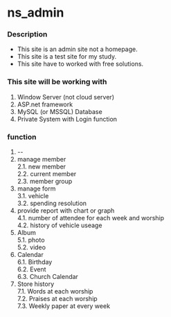 # ns_admin

### Description
- This site is an admin site not a homepage.
- This site is a test site for my study.
- This site have to worked with free solutions.

### This site will be working with

1. Window Server (not cloud server)
2. ASP.net framework
3. MySQL (or MSSQL) Database
4. Private System with Login function



### function

1. --
2. manage member  
  2.1. new member  
  2.2. current member  
  2.3. member group  
3. manage form   
  3.1. vehicle   
  3.2. spending resolution  
4. provide report with chart or graph  
  4.1. number of attendee for each week and worship  
  4.2. history of vehicle useage  
5. Album  
  5.1. photo  
  5.2. video  
6. Calendar  
  6.1. Birthday  
  6.2. Event  
  6.3. Church Calendar  
7. Store history  
  7.1. Words at each worship  
  7.2. Praises at each worship  
  7.3. Weekly paper at every week  
